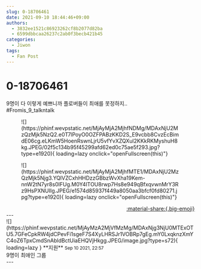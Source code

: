 ```yaml
---
slug: 0-18706461
date: 2021-09-10 18:44:46+09:00
authors:
  - 3832ee1521c86923262cf8b2077d82ba
  - 6599dbbcaa26237c2ab0f3becb421b45
categories:
  - Jiwon
tags:
  - Fan Post
---
```


# 0-18706461

<div class="post-container" markdown="1">
<div class="content-container md-sidebar__scrollwrap" markdown="1">

9명이 다 이렇게 예쁘니까 플로버들이 최애를 못정하지..<br>\#Fromis_9_talkntalk
<figure markdown="1">
![](https://phinf.wevpstatic.net/MjAyMjA2MjhfNDMg/MDAxNjU2MzQzMjk5NzQ2.e0T7lPoyO0OZFPABzKKD2S_E9vcbb8CvzEcBimdE06cg.eLKmW5HoenRswnLjrU5vfYvXZQXul2KKkRKMyshuH8kg.JPEG/02f5c134b95f45299afd62ed0c75ae5f293.jpg?type=e1920){ loading=lazy onclick="openFullscreen(this)"}
</figure>

<figure markdown="1">
![](https://phinf.wevpstatic.net/MjAyMjA2MjhfMTE1/MDAxNjU2MzQzMjk5Njg3.YQlVZCxhHHDzzGBbzWvXha19Kem-nnW2tN7yr8s0IFUg.M0Y4lTOU8rwp7Hs8e949qBfxqvwnMrY3Rz9HsPXNUIIg.JPEG/e1574d85937f449a8050aa3bfcf0fd80271.jpg?type=e1920){ loading=lazy onclick="openFullscreen(this)"}
</figure>


</div>
</div>

<div style="text-align: right;" markdown="1">
<a href="https://weverse.io/fromis9/fanpost/0-18706461" style="text-align: right;">:material-share:{.big-emoji}</a>
</div>
---

<div class="comments-container md-sidebar__scrollwrap" markdown="1">
<div class="comment" markdown="1">
<div class='id-container' markdown="1">
![](https://phinf.wevpstatic.net/MjAyMzA2MjVfMzMg/MDAxNjg3NjU0MTExOTU5.7GFeCpkRW4jdCPevFi1sgeF7S4XyLHRSJr1VOBRp7gEg.mY0LxqknzXmYC4oZ6TpxCmdSnAbldBctUiaEHQVjHkgg.JPEG/image.jpg?type=s72){ loading=lazy }
**<span class="artist">지원</span>** <small>Sep 10 2021, 22:57</small><br>
</div>
<div class='comment-body' markdown="1">
9명이 최애인 그룹 
</div>
</div>
</div>
---
